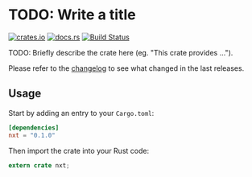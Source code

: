 # TODO: Write a title

[![crates.io](https://img.shields.io/crates/v/nxt.svg)](https://crates.io/crates/nxt)
[![docs.rs](https://docs.rs/nxt/badge.svg)](https://docs.rs/nxt/)
[![Build Status](https://travis-ci.org/jonas-schievink/nxt.svg?branch=master)](https://travis-ci.org/jonas-schievink/nxt)

TODO: Briefly describe the crate here (eg. "This crate provides ...").

Please refer to the [changelog](CHANGELOG.md) to see what changed in the last
releases.

## Usage

Start by adding an entry to your `Cargo.toml`:

```toml
[dependencies]
nxt = "0.1.0"
```

Then import the crate into your Rust code:

```rust
extern crate nxt;
```
